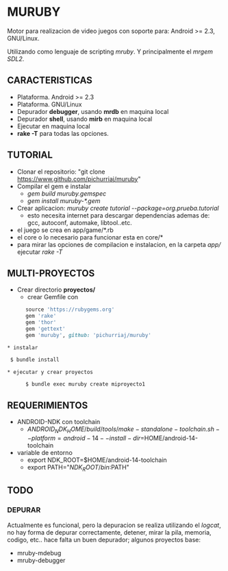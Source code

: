 # MURUBY
Motor para realizacion de video juegos con soporte para: Android >= 2.3, GNU/Linux.

Utilizando como lenguaje de scripting *mruby*.
Y principalmente el *mrgem* *SDL2*.

## CARACTERISTICAS

  * Plataforma. Android >= 2.3
  * Plataforma. GNU/Linux
  * Depurador **debugger**, usando **mrdb** en maquina local
  * Depurador **shell**, usando **mirb** en maquina local 
  * Ejecutar en maquina local
  * **rake -T** para todas las opciones.
  
## TUTORIAL

  * Clonar el repositorio: "git clone https://www.github.com/pichurriaj/muruby"
  * Compilar el gem e instalar
    * *gem build muruby.gemspec*
	* *gem install muruby-\*.gem*
  * Crear aplicacion: *muruby create tutorial --package=org.prueba.tutorial*
    * esto necesita internet para descargar dependencias ademas de: gcc, autoconf, automake, libtool..etc.
  * el juego se crea en app/game/*.rb
  * el core o lo necesario para funcionar esta en core/*
  * para mirar las opciones de compilacion e instalacion, en la carpeta *app/* ejecutar *rake -T*

## MULTI-PROYECTOS

  * Crear directorio **proyectos/**
    * crear Gemfile con

~~~ruby
	  source 'https://rubygems.org'
	  gem 'rake'
	  gem 'thor'
	  gem 'gettext'
	  gem 'muruby', github: 'pichurriaj/muruby'
~~~
	  
    * instalar
	
~~~bash
 $ bundle install
~~~
 
	* ejecutar y crear proyectos
	
~~~bash
	  $ bundle exec muruby create miproyecto1
~~~
	  
	  
## REQUERIMIENTOS

  * ANDROID-NDK con toolchain
    * $ANDROID_NDK_HOME/build/tools/make-standalone-toolchain.sh --platform=android-14 --install-dir=$HOME/android-14-toolchain
  * variable de entorno 
    * export NDK_ROOT=$HOME/android-14-toolchain
	* export PATH="$NDK_ROOT/bin:$PATH"
  
## TODO

### DEPURAR

Actualmente es funcional, pero la depuracion se realiza utilizando el *logcat*, no hay
forma de depurar correctamente, detener, mirar la pila, memoria, codigo, etc..
hace falta un buen depurador; 
algunos proyectos base:
  * mruby-mdebug
  * mruby-debugger
